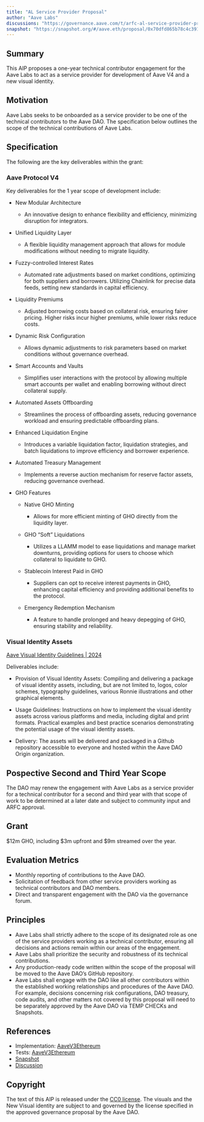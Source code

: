 ```yaml
---
title: "AL Service Provider Proposal"
author: "Aave Labs"
discussions: "https://governance.aave.com/t/arfc-al-service-provider-proposal/17974"
snapshot: "https://snapshot.org/#/aave.eth/proposal/0x70dfd865b78c4c391e2b0729b907d152e6e8a0da683416d617d8f84782036349"
---
```


## Summary

This AIP proposes a one-year technical contributor engagement for the Aave Labs to act as a service provider for development of Aave V4 and a new visual identity.

## Motivation

Aave Labs seeks to be onboarded as a service provider to be one of the technical contributors to the Aave DAO. The specification below outlines the scope of the technical contributions of Aave Labs.

## Specification

The following are the key deliverables within the grant:

### Aave Protocol V4

Key deliverables for the 1 year scope of development include:

- New Modular Architecture

  - An innovative design to enhance flexibility and efficiency, minimizing disruption for integrators.

- Unified Liquidity Layer

  - A flexible liquidity management approach that allows for module modifications without needing to migrate liquidity.

- Fuzzy-controlled Interest Rates

  - Automated rate adjustments based on market conditions, optimizing for both suppliers and borrowers. Utilizing Chainlink for precise data feeds, setting new standards in capital efficiency.

- Liquidity Premiums

  - Adjusted borrowing costs based on collateral risk, ensuring fairer pricing. Higher risks incur higher premiums, while lower risks reduce costs.

- Dynamic Risk Configuration

  - Allows dynamic adjustments to risk parameters based on market conditions without governance overhead.

- Smart Accounts and Vaults

  - Simplifies user interactions with the protocol by allowing multiple smart accounts per wallet and enabling borrowing without direct collateral supply.

- Automated Assets Offboarding

  - Streamlines the process of offboarding assets, reducing governance workload and ensuring predictable offboarding plans.

- Enhanced Liquidation Engine

  - Introduces a variable liquidation factor, liquidation strategies, and batch liquidations to improve efficiency and borrower experience.

- Automated Treasury Management

  - Implements a reverse auction mechanism for reserve factor assets, reducing governance overhead.

- GHO Features

  - Native GHO Minting

    - Allows for more efficient minting of GHO directly from the liquidity layer.

  - GHO “Soft” Liquidations

    - Utilizes a LLAMM model to ease liquidations and manage market downturns, providing options for users to choose which collateral to liquidate to GHO.

  - Stablecoin Interest Paid in GHO

    - Suppliers can opt to receive interest payments in GHO, enhancing capital efficiency and providing additional benefits to the protocol.

  - Emergency Redemption Mechanism
    - A feature to handle prolonged and heavy depegging of GHO, ensuring stability and reliability.

### Visual Identity Assets

[Aave Visual Identity Guidelines | 2024](https://www.youtube.com/watch?v=TQHLCACwnbE)

Deliverables include:

- Provision of Visual Identity Assets: Compiling and delivering a package of visual identity assets, including, but are not limited to, logos, color schemes, typography guidelines, various Ronnie illustrations and other graphical elements.

- Usage Guidelines: Instructions on how to implement the visual identity assets across various platforms and media, including digital and print formats. Practical examples and best practice scenarios demonstrating the potential usage of the visual identity assets.

- Delivery: The assets will be delivered and packaged in a Github repository accessible to everyone and hosted within the Aave DAO Origin organization.

## Pospective Second and Third Year Scope

The DAO may renew the engagement with Aave Labs as a service provider for a technical contributor for a second and third year with that scope of work to be determined at a later date and subject to community input and ARFC approval.

## Grant

$12m GHO, including $3m upfront and $9m streamed over the year.

## Evaluation Metrics

- Monthly reporting of contributions to the Aave DAO.
- Solicitation of feedback from other service providers working as technical contributors and DAO members.
- Direct and transparent engagement with the DAO via the governance forum.

## Principles

- Aave Labs shall strictly adhere to the scope of its designated role as one of the service providers working as a technical contributor, ensuring all decisions and actions remain within our areas of the engagement.
- Aave Labs shall prioritize the security and robustness of its technical contributions.
- Any production-ready code written within the scope of the proposal will be moved to the Aave DAO’s GitHub repository.
- Aave Labs shall engage with the DAO like all other contributors within the established working relationships and procedures of the Aave DAO. For example, decisions concerning risk configurations, DAO treasury, code audits, and other matters not covered by this proposal will need to be separately approved by the Aave DAO via TEMP CHECKs and Snapshots.

## References

- Implementation: [AaveV3Ethereum](https://github.com/bgd-labs/aave-proposals-v3/blob/main/src/20240614_AaveV3Ethereum_V4ALServiceProviderProposal/AaveV3Ethereum_V4ALServiceProviderProposal_20240614.sol)
- Tests: [AaveV3Ethereum](https://github.com/bgd-labs/aave-proposals-v3/blob/main/src/20240614_AaveV3Ethereum_V4ALServiceProviderProposal/AaveV3Ethereum_V4ALServiceProviderProposal_20240614.t.sol)
- [Snapshot](https://snapshot.org/#/aave.eth/proposal/0x70dfd865b78c4c391e2b0729b907d152e6e8a0da683416d617d8f84782036349)
- [Discussion](https://governance.aave.com/t/arfc-al-service-provider-proposal/17974)

## Copyright

The text of this AIP is released under the [CC0 license](https://creativecommons.org/publicdomain/zero/1.0/). The visuals and the New Visual identity are subject to and governed by the license specified in the approved governance proposal by the Aave DAO.
